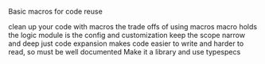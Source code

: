Basic macros for code reuse

clean up your code with macros
the trade offs of using macros
macro holds the logic
module is the config and customization
keep the scope narrow and deep
just code expansion
makes code easier to write and harder to read, so must be well documented
Make it a library and use typespecs
